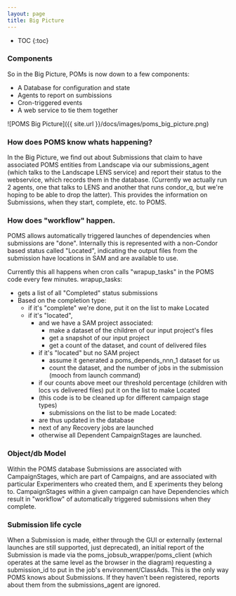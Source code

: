 ```yaml
---
layout: page
title: Big Picture
---
```

* TOC
{:toc}
### Components

So in the Big Picture, POMs is now down to a few components:

* A Database for configuration and state
* Agents to report on sumbissions
* Cron-triggered events
* A web service to tie them together

![POMS Big Picture]({{ site.url }}/docs/images/poms_big_picture.png)

### How does POMS know whats happening?

In the Big Picture, we find out about Submissions that claim to have associated POMS entities from Landscape via our submissions_agent (which talks to the Landscape LENS service) and report their status to the webservice, which records them in the database. (Currently we actually run 2 agents, one that talks to LENS and another that runs condor_q, but we're hoping to be able to drop the latter). This provides the information on Submissions, when they start, complete, etc. to POMS.


### How does "workflow" happen.

POMS allows automatically triggered launches of dependencies when submissions are "done". Internally this is represented with a non-Condor based status called "Located", indicating the output files from the submission have locations in SAM and are available to use.

Currently this all happens when cron calls "wrapup_tasks" in the POMS code every few minutes. wrapup_tasks:

* gets a list of all "Completed" status submissions
* Based on the completion type:
  * if it's "complete" we're done, put it on the list to make Located
  * if it's "located",
    * and we have a SAM project associated:
      * make a dataset of the children of our input project's files
      * get a snapshot of our input project
      * get a count of the dataset, and count of delivered files
    * if it's "located" but no SAM project
      * assume it generated a poms_depends_nnn_1 dataset for us
      * count the dataset, and the number of jobs in the submission (mooch from launch command)
    * if our counts above meet our threshold percentage (children with locs vs delivered files) put it on the list to make Located
    * (this code is to be cleaned up for different campaign stage types)
      * submissions on the list to be made Located:
    * are thus updated in the database
    * next of any Recovery jobs are launched
    * otherwise all Dependent CampaignStages are launched.


### Object/db Model

Within the POMS database Submissions are associated with CampaignStages, which are part of Campaigns, and are
associated with particular Experimenters who created them, and E xperiments they belong to. CampaignStages within a given campaign can have Dependencies which result in "workflow" of automatically triggered submissions when they complete.

### Submission life cycle

When a Submission is made, either through the GUI or externally (external launches are still supported, just deprecated),
an initial report of the Submission is made via the poms_jobsub_wrapper/poms_client (which operates at the same level as the browser in the diagram) requesting a submission_id to put in the job's environment/ClassAds. This is the only way POMS knows about Submissions. If they haven't been registered, reports about them from the submissions_agent are ignored.